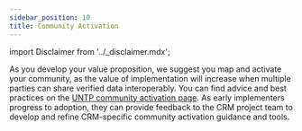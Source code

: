 ```yaml
---
sidebar_position: 10
title: Community Activation
---
```


import Disclaimer from '../\_disclaimer.mdx';

<Disclaimer />

As you develop your value proposition, we suggest you map and activate your community, as the value of implementation will increase when multiple parties can share verified data interoperably. You can find advice and best practices on the [UNTP community activation page](https://uncefact.github.io/spec-untp/docs/business-case/CommunityActivationProgram). As early implementers progress to adoption, they can provide feedback to the CRM project team to develop and refine CRM-specific community activation guidance and tools. 

